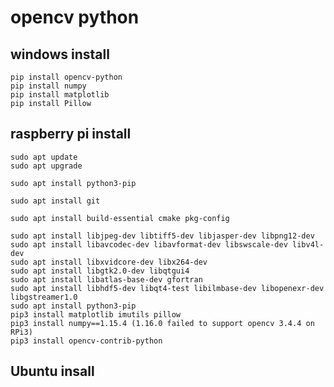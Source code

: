 # opencv python


## windows install

```
pip install opencv-python
pip install numpy 
pip install matplotlib
pip install Pillow
```

## raspberry pi install

```
sudo apt update
sudo apt upgrade

```

```
sudo apt install python3-pip
```

```
sudo apt install git
```

```
sudo apt install build-essential cmake pkg-config
```

```
sudo apt install libjpeg-dev libtiff5-dev libjasper-dev libpng12-dev
sudo apt install libavcodec-dev libavformat-dev libswscale-dev libv4l-dev
sudo apt install libxvidcore-dev libx264-dev
sudo apt install libgtk2.0-dev libqtgui4
sudo apt install libatlas-base-dev gfortran
sudo apt install libhdf5-dev libqt4-test libilmbase-dev libopenexr-dev libgstreamer1.0
sudo apt install python3-pip
pip3 install matplotlib imutils pillow
pip3 install numpy==1.15.4 (1.16.0 failed to support opencv 3.4.4 on RPi3)
pip3 install opencv-contrib-python
```

## Ubuntu insall
